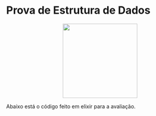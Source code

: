 # Prova de Estrutura de Dados

<div align="center">
  <img src="https://elixir-lang.org/images/logo/logo.png" width="200px" />
</div>

Abaixo está o código feito em elixir para a avaliação.
